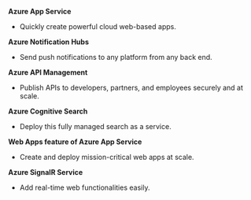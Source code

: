 **Azure App Service**

- Quickly create powerful cloud web-based apps.

**Azure Notification Hubs**

- Send push notifications to any platform from any back end.

**Azure API Management**

- Publish APIs to developers, partners, and employees securely and at scale.

**Azure Cognitive Search**

- Deploy this fully managed search as a service.

**Web Apps feature of Azure App Service**

- Create and deploy mission-critical web apps at scale.

**Azure SignalR Service**

- Add real-time web functionalities easily.